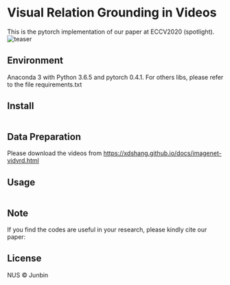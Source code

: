 # Visual Relation Grounding in Videos

This is the pytorch implementation of our paper at ECCV2020 (spotlight).
![teaser](https://github.com/doc-doc/vRGV/blob/master/introduction.png)


## Environment

Anaconda 3 with Python 3.6.5 and pytorch 0.4.1. For others libs, please refer to the file requirements.txt

## Install

```
```
## Data Preparation


Please download the videos from https://xdshang.github.io/docs/imagenet-vidvrd.html  

## Usage

```
```

## Note  

If you find the codes are useful in your research, please kindly cite our paper:

## License

NUS © Junbin
